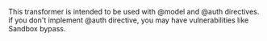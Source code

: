 This transformer is intended to be used with @model and @auth directives.
if you don't implement @auth directive, you may have vulnerabilities like Sandbox bypass.